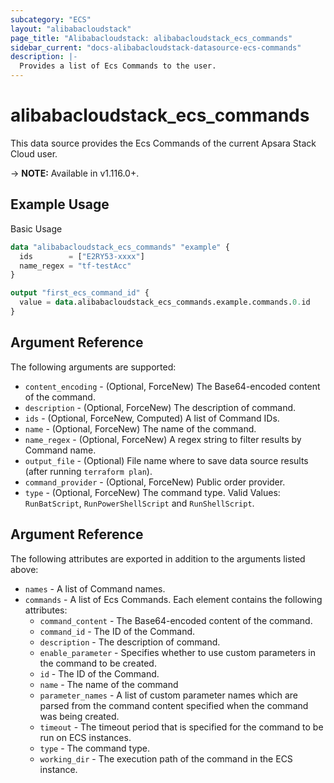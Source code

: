 ```yaml
---
subcategory: "ECS"
layout: "alibabacloudstack"
page_title: "Alibabacloudstack: alibabacloudstack_ecs_commands"
sidebar_current: "docs-alibabacloudstack-datasource-ecs-commands"
description: |-
  Provides a list of Ecs Commands to the user.
---
```


# alibabacloudstack\_ecs\_commands

This data source provides the Ecs Commands of the current Apsara Stack Cloud user.

-> **NOTE:** Available in v1.116.0+.

## Example Usage

Basic Usage

```terraform
data "alibabacloudstack_ecs_commands" "example" {
  ids        = ["E2RY53-xxxx"]
  name_regex = "tf-testAcc"
}

output "first_ecs_command_id" {
  value = data.alibabacloudstack_ecs_commands.example.commands.0.id
}
```

## Argument Reference

The following arguments are supported:

* `content_encoding` - (Optional, ForceNew) The Base64-encoded content of the command.
* `description` - (Optional, ForceNew) The description of command.
* `ids` - (Optional, ForceNew, Computed)  A list of Command IDs.
* `name` - (Optional, ForceNew) The name of the command.
* `name_regex` - (Optional, ForceNew) A regex string to filter results by Command name.
* `output_file` - (Optional) File name where to save data source results (after running `terraform plan`).
* `command_provider` - (Optional, ForceNew) Public order provider.
* `type` - (Optional, ForceNew) The command type. Valid Values: `RunBatScript`, `RunPowerShellScript` and `RunShellScript`.

## Argument Reference

The following attributes are exported in addition to the arguments listed above:

* `names` - A list of Command names.
* `commands` - A list of Ecs Commands. Each element contains the following attributes:
	* `command_content` - The Base64-encoded content of the command.
	* `command_id` - The ID of the Command.
	* `description` - The description of command.
	* `enable_parameter` - Specifies whether to use custom parameters in the command to be created.
	* `id` - The ID of the Command.
	* `name` - The name of the command
	* `parameter_names` - A list of custom parameter names which are parsed from the command content specified when the command was being created.
	* `timeout` - The timeout period that is specified for the command to be run on ECS instances.
	* `type` - The command type.
	* `working_dir` - The execution path of the command in the ECS instance.
